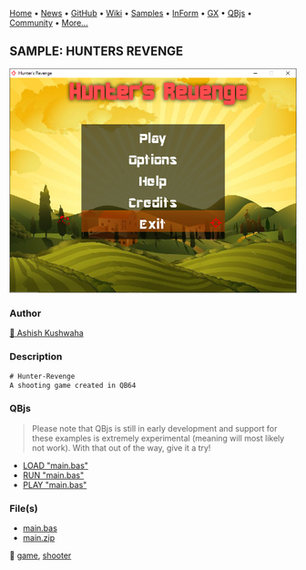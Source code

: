 [Home](https://qb64.com) • [News](../../news.md) • [GitHub](https://github.com/QB64Official/qb64) • [Wiki](wiki.md) • [Samples](../../samples.md) • [InForm](../../inform.md) • [GX](../../gx.md) • [QBjs](../../qbjs.md) • [Community](../../community.md) • [More...](../../more.md)

## SAMPLE: HUNTERS REVENGE

![screenshot.png](img/screenshot.png)

### Author

[🐝 Ashish Kushwaha](../ashish-kushwaha.md) 

### Description

```text
# Hunter-Revenge
A shooting game created in QB64
```

### QBjs

> Please note that QBjs is still in early development and support for these examples is extremely experimental (meaning will most likely not work). With that out of the way, give it a try!

* [LOAD "main.bas"](https://qbjs.org/index.html?src=https://qb64.com/samples/hunters-revenge/src/main.bas)
* [RUN "main.bas"](https://qbjs.org/index.html?mode=auto&src=https://qb64.com/samples/hunters-revenge/src/main.bas)
* [PLAY "main.bas"](https://qbjs.org/index.html?mode=play&src=https://qb64.com/samples/hunters-revenge/src/main.bas)

### File(s)

* [main.bas](src/main.bas)
* [main.zip](src/main.zip)

🔗 [game](../game.md), [shooter](../shooter.md)
